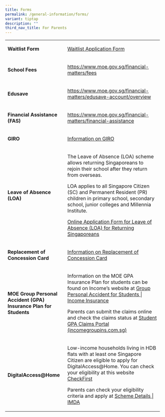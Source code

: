 ```yaml
---
title: Forms
permalink: /general-information/forms/
variant: tiptap
description: ""
third_nav_title: For Parents
---
```

<table style="minWidth: 50px">
<colgroup>
<col>
<col>
</colgroup>
<tbody>
<tr>
<td rowspan="1" colspan="1">
<p><strong>Waitlist Form</strong>
</p>
</td>
<td rowspan="1" colspan="1">
<p><a href="/files/Forms/Waitlist_Application_Form.pdf" rel="noopener noreferrer nofollow" target="_blank">Waitlist Application Form</a>
</p>
</td>
</tr>
<tr>
<td rowspan="1" colspan="1">
<p><strong>School Fees</strong>
</p>
</td>
<td rowspan="1" colspan="1">
<p><a href="https://www.moe.gov.sg/financial-matters/fees" rel="noopener noreferrer nofollow" target="_blank">https://www.moe.gov.sg/financial-matters/fees</a>
</p>
</td>
</tr>
<tr>
<td rowspan="1" colspan="1">
<p><strong>Edusave</strong>
</p>
</td>
<td rowspan="1" colspan="1">
<p><a href="https://www.moe.gov.sg/financial-matters/edusave-account/overview" rel="noopener noreferrer nofollow" target="_blank">https://www.moe.gov.sg/financial-matters/edusave-account/overview</a>
</p>
</td>
</tr>
<tr>
<td rowspan="1" colspan="1">
<p><strong>Financial Assistance (FAS)</strong>
</p>
</td>
<td rowspan="1" colspan="1">
<p><a href="https://www.moe.gov.sg/financial-matters/financial-assistance" rel="noopener noreferrer nofollow" target="_blank">https://www.moe.gov.sg/financial-matters/financial-assistance</a>
</p>
</td>
</tr>
<tr>
<td rowspan="1" colspan="1">
<p><strong>GIRO</strong>
</p>
</td>
<td rowspan="1" colspan="1">
<p><a href="/files/Forms/Information on GIRO.pdf" rel="noopener noreferrer nofollow" target="_blank">Information on GIRO</a>
</p>
</td>
</tr>
<tr>
<td rowspan="1" colspan="1">
<p><strong>Leave of Absence (LOA)</strong>
</p>
</td>
<td rowspan="1" colspan="1">
<p>The Leave of Absence (LOA) scheme allows returning Singaporeans to rejoin
their school after they return from overseas.</p>
<p>LOA applies to all Singapore Citizen (SC) and Permanent Resident (PR)
children in primary school, secondary school, junior colleges and Millennia
Institute.</p>
<p></p>
<p><a href="https://form.gov.sg/60c16dbf08be5f0012bbaf06" rel="noopener noreferrer nofollow" target="_blank">Online Application Form for Leave of Absence (LOA) for Returning Singaporeans</a>
</p>
</td>
</tr>
<tr>
<td rowspan="1" colspan="1">
<p><strong>Replacement of Concession Card</strong>
</p>
</td>
<td rowspan="1" colspan="1">
<p><a href="/files/Forms/Replacement_of_concession_card.pdf" rel="noopener noreferrer nofollow" target="_blank">Information on Replacement of Concession Card</a>
</p>
</td>
</tr>
<tr>
<td rowspan="1" colspan="1">
<p><strong>MOE Group Personal Accident (GPA) Insurance Plan for Students</strong>
</p>
</td>
<td rowspan="1" colspan="1">
<p>Information on the MOE GPA Insurance Plan for students can be found on
Income’s website at <a href="https://www.income.com.sg/group-insurance-for-schools-and-centres-and-moe/group-personal-accident-for-students" rel="noopener noreferrer nofollow" target="_blank">Group Personal Accident for Students | Income Insurance</a>
</p>
<p></p>
<p>Parents can submit the claims online and check the claims status at
<a href="https://studentgpa.incomegroupins.com.sg/" rel="noopener noreferrer nofollow" target="_blank">Student GPA Claims Portal (incomegroupins.com.sg)</a>
</p>
</td>
</tr>
<tr>
<td rowspan="1" colspan="1">
<p><strong>DigitalAccess@Home</strong>
</p>
</td>
<td rowspan="1" colspan="1">
<p>Low-income households living in HDB flats with at least one Singapore
Citizen are eligible to apply for DigitalAccess@Home. You can check your
eligibility at this website <a href="https://www.checkfirst.gov.sg/c/878a2114-fc8a-496b-aa27-0dc3274da796" rel="noopener noreferrer nofollow" target="_blank">CheckFirst</a>
</p>
<p>Parents can check your eligibility criteria and apply at <a href="https://www.imda.gov.sg/how-we-can-help/digital-access-at-home/scheme-details#ef97571b-3546-4a23-83a1-2815b62d1cfc" rel="noopener noreferrer nofollow" target="_blank">Scheme Details | IMDA</a>
</p>
</td>
</tr>
</tbody>
</table>
<p></p>